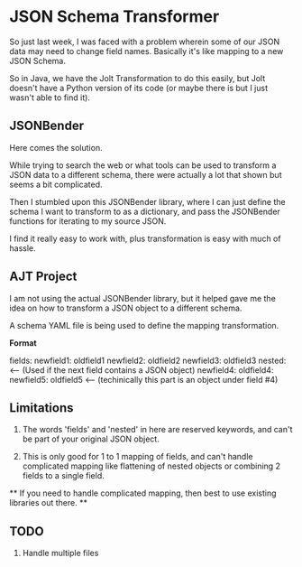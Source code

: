 # JSON Schema Transformer

So just last week, I was faced with a problem wherein some of our JSON data may need to change field names. Basically it's like mapping to a new JSON Schema.

So in Java, we have the Jolt Transformation to do this easily, but Jolt doesn't have a Python version of its code (or maybe there is but I just wasn't able to find it).

## JSONBender

Here comes the solution.

While trying to search the web or what tools can be used to transform a JSON data to a different schema, there were actually a lot that shown but seems a bit complicated.

Then I stumbled upon this JSONBender library, where I can just define the schema I want to transform to as a dictionary, and pass the JSONBender functions for iterating to my source JSON.

I find it really easy to work with, plus transformation is easy with much of hassle.

## AJT Project

I am not using the actual JSONBender library, but it helped gave me the idea on how to transform a JSON object to a different schema.

A schema YAML file is being used to define the mapping transformation.

**Format**

fields:
 newfield1: oldfield1
 newfield2: oldfield2
 newfield3: oldfield3
 nested: <-- (Used if the next field contains a JSON object)
  newfield4:
   oldfield4:
    newfield5: oldfield5 <-- (techinically this part is an object under field #4)
 
## Limitations

1. The words 'fields' and 'nested' in here are reserved keywords, and can't be part of your original JSON object.

2. This is only good for 1 to 1 mapping of fields, and can't handle complicated mapping like flattening of nested objects or combining 2 fields to a single field.

** If you need to handle complicated mapping, then best to use existing libraries out there. **

## TODO

1. Handle multiple files